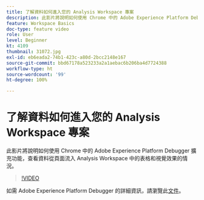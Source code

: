 ```yaml
---
title: 了解資料如何進入您的 Analysis Workspace 專案
description: 此影片將說明如何使用 Chrome 中的 Adobe Experience Platform Debugger 擴充功能，查看資料從頁面流入 Analysis Workspace 中的表格和視覺效果的情況。
feature: Workspace Basics
doc-type: feature video
role: User
level: Beginner
kt: 4109
thumbnail: 31072.jpg
exl-id: eb6eada2-74b1-423c-a80d-2bcc2148e167
source-git-commit: bbd67178a523233a2a1aebac6b206ba4d7724388
workflow-type: ht
source-wordcount: '99'
ht-degree: 100%

---
```


# 了解資料如何進入您的 Analysis Workspace 專案

此影片將說明如何使用 Chrome 中的 Adobe Experience Platform Debugger 擴充功能，查看資料從頁面流入 Analysis Workspace 中的表格和視覺效果的情況。

>[!VIDEO](https://video.tv.adobe.com/v/31072/?quality=12)

如需 Adobe Experience Platform Debugger 的詳細資訊，請瀏覽此[文件](https://experienceleague.adobe.com/docs/debugger/using-v2/experience-cloud-debugger.html?lang=zh-Hant)。
